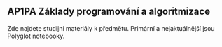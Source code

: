 ## AP1PA Základy programování a algoritmizace

Zde najdete studijní materiály k předmětu. Primární a nejaktuálnější jsou Polyglot notebooky.